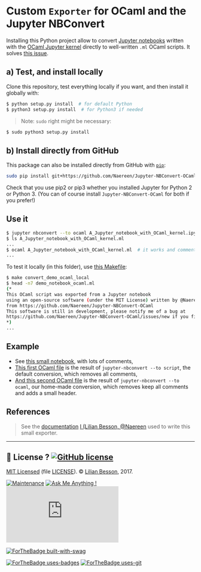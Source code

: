 # Custom `Exporter` for OCaml and the Jupyter NBConvert

Installing this Python project allow to convert [Jupyter notebooks](https://www.jupyter.org/) written with the [OCaml Jupyter kernel](https://github.com/akabe/ocaml-jupyter/) directly to well-written `.ml` OCaml scripts. It solves [this issue](https://github.com/akabe/ocaml-jupyter/issues/58#issuecomment-334730337).

## a) Test, and install locally
Clone this repository, test everything locally if you want, and then install it globally with:

```bash
$ python setup.py install  # for default Python
$ python3 setup.py install  # for Python3 if needed
```

> Note: `sudo` right might be necessary:

```bash
$ sudo python3 setup.py install
```

## b) Install directly from GitHub

This package can also be installed directly from GitHub with [`pip`](http://pip.pypa.io/):

```bash
sudo pip install git+https://github.com/Naereen/Jupyter-NBConvert-OCaml
```

Check that you use pip2 or pip3 whether you installed Jupyter for Python 2 or Python 3. (You can of course install `Jupyter-NBConvert-OCaml` for both if you prefer!)

## Use it

```bash
$ jupyter nbconvert --to ocaml A_Jupyter_notebook_with_OCaml_kernel.ipynb
$ ls A_Jupyter_notebook_with_OCaml_kernel.ml
...
$ ocaml A_Jupyter_notebook_with_OCaml_kernel.ml  # it works and comments are kept
...
```

To test it locally (in this folder), use [this Makefile](Makefile):

```bash
$ make convert_demo_ocaml_local
$ head -n7 demo_notebook_ocaml.ml
(*
This OCaml script was exported from a Jupyter notebook
using an open-source software (under the MIT License) written by @Naereen
from https://github.com/Naereen/Jupyter-NBConvert-OCaml
This software is still in development, please notify me of a bug at
https://github.com/Naereen/Jupyter-NBConvert-OCaml/issues/new if you find one
*)
...
```

## Example

- See [this small notebook](demo_notebook_ocaml.ipynb), with lots of comments,
- [This first OCaml file](demo_notebook_script.ml) is the result of `jupyter-nbconvert --to script`, the default conversion, which removes all comments,
- [And this second OCaml file](demo_notebook_ocaml.ml) is the result of `jupyter-nbconvert --to ocaml`, our home-made conversion, which removes keep all comments and adds a small header.

## References
> See the [documentation](http://nbconvert.readthedocs.io/en/latest/external_exporters.html#writing-a-custom-exporter) [I (Lilian Besson, @Naereen](https://GitHub.com/Naereen) used to write this small exporter.

----

## :scroll: License ? [![GitHub license](https://img.shields.io/github/license/Naereen/badges.svg)](https://github.com/Naereen/Jupyter-NBConvert-OCaml/blob/master/LICENSE)
[MIT Licensed](https://lbesson.mit-license.org/) (file [LICENSE](LICENSE)).
© [Lilian Besson](https://GitHub.com/Naereen), 2017.

[![Maintenance](https://img.shields.io/badge/Maintained%3F-yes-green.svg)](https://GitHub.com/Naereen/Jupyter-NBConvert-OCaml/graphs/commit-activity)
[![Ask Me Anything !](https://img.shields.io/badge/Ask%20me-anything-1abc9c.svg)](https://GitHub.com/Naereen/ama)
[![Analytics](https://ga-beacon.appspot.com/UA-38514290-17/github.com/Naereen/Jupyter-NBConvert-OCaml/README.md?pixel)](https://GitHub.com/Naereen/Jupyter-NBConvert-OCaml/)

[![ForTheBadge built-with-swag](http://ForTheBadge.com/images/badges/built-with-swag.svg)](https://GitHub.com/Naereen/)

[![ForTheBadge uses-badges](http://ForTheBadge.com/images/badges/uses-badges.svg)](http://ForTheBadge.com)
[![ForTheBadge uses-git](http://ForTheBadge.com/images/badges/uses-git.svg)](https://GitHub.com/)
